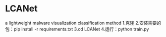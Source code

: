 # LCANet
a lightweight malware visualization classification method
1.克隆
2.安装需要的包：pip install -r requirements.txt
3.cd LCANet
4.运行：python train.py
